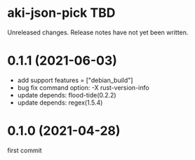 aki-json-pick TBD
===
Unreleased changes. Release notes have not yet been written.

0.1.1 (2021-06-03)
=====

* add support features = \["debian_build"\]
* bug fix command option: -X rust-version-info
* update depends: flood-tide(0.2.2)
* update depends: regex(1.5.4)

0.1.0 (2021-04-28)
=====
first commit
